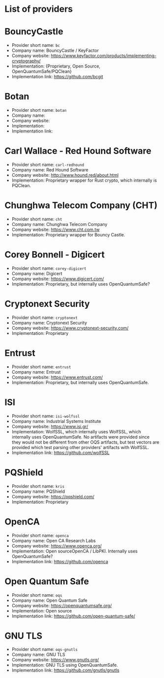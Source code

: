 # List of providers

# BouncyCastle

* Provider short name: `bc`
* Company name: BouncyCastle / KeyFactor
* Company website: https://www.keyfactor.com/products/implementing-cryptography/
* Implementation: {Proprietary, Open Source, OpenQuantumSafe/PQClean}
* Implementation link: https://github.com/bcgit


# Botan

* Provider short name: `botan`
* Company name:
* Company website:
* Implementation:
* Implementation link:


# Carl Wallace - Red Hound Software

* Provider short name: `carl-redhound`
* Company name: Red Hound Software
* Company website: http://www.hound.red/about.html
* Implementation: Proprietary wrapper for Rust crypto, which internally is PQClean.

# Chunghwa Telecom Company (CHT)

* Provider short name: `cht`
* Company name: Chunghwa Telecom Company
* Company website: https://www.cht.com.tw
* Implementation: Proprietary wrapper for Bouncy Castle.

# Corey Bonnell - Digicert

* Provider short name: `corey-digicert`
* Company name: Digicert
* Company website: https://www.digicert.com/
* Implementation: Proprietary, but internally uses OpenQuantumSafe?


# Cryptonext Security

* Provider short name: `cryptonext`
* Company name: Cryptonext Security
* Company website: https://www.cryptonext-security.com/
* Implementation: Proprietary


# Entrust

* Provider short name: `entrust`
* Company name: Entrust
* Company website: https://www.entrust.com/
* Implementation: Proprietary, but internally uses OpenQuantumSafe.

# ISI

* Provider short name: `isi-wolfssl`
* Company name: Industrial Systems Institute
* Company website: https://www.isi.gr/
* Implementation: WolfSSL, which internally uses WolfSSL, which internally uses OpenQuantumSafe. No artifacts were provided since they would not be different from other OQS artifacts, but test vectors are provided which test parsing other providers' artifacts with WolfSSL.
* Implementation link: https://github.com/wolfSSL


# PQShield

* Provider short name: `kris`
* Company name: PQShield
* Company website: https://pqshield.com/
* Implementation: Proprietary


# OpenCA

* Provider short name: `openca`
* Company name: Open CA Research Labs
* Company website: https://www.openca.org/
* Implementation: Open sourceOpenCA / LibPKI. Internally uses OpenQuantumSafe?
* Implementation link: https://github.com/openca


# Open Quantum Safe

* Provider short name: `oqs`
* Company name: Open Quantum Safe
* Company website: https://openquantumsafe.org/
* Implementation: Open source
* Implementation link: https://github.com/open-quantum-safe/


# GNU TLS

* Provider short name: `oqs-gnutls`
* Company name: GNU TLS
* Company website: https://www.gnutls.org/
* Implementation: GNU TLS using OpenQuantumSafe.
* Implementation link: https://github.com/gnutls/gnutls
